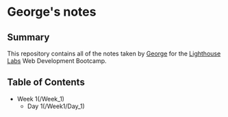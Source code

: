 # George's notes
## Summary
This repository contains all of the notes taken by [George](https://github.com/georgecctang/) for the [Lighthouse Labs](https://www.lighthouselabs.ca/) Web Development Bootcamp.

## Table of Contents
* Week 1(/Week_1)
  * Day 1(/Week1/Day_1)